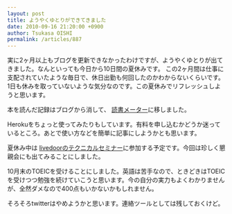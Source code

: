 ```yaml
---
layout: post
title: ようやくゆとりができてきました
date: 2010-09-16 21:20:00 +0900
author: Tsukasa OISHI
permalink: /articles/887
---
```


実に2ヶ月以上もブログを更新できなかったわけですが、ようやくゆとりが出てきました。なんといっても今日から10日間の夏休みです。
この2ヶ月間は仕事に支配されていたような毎日で、休日出勤も何回したのかわからないくらいです。1日も休みを取っていないような気分なのです。この夏休みでリフレッシュしようと思います。

本を読んだ記録はブログから消して、 [読書メーター](http://book.akahoshitakuya.com/u/36272)に移しました。

Herokuをちょっと使ってみたりもしています。有料を申し込むかどうか迷っているところ。あとで使い方などを簡単に記事にしようかとも思います。

夏休み中は [livedoorのテクニカルセミナー](http://blog.livedoor.jp/techblog/archives/65310504.html)に参加する予定です。今回は珍しく懇親会にも出てみることにしました。

10月末のTOEICを受けることにしました。英語は苦手なので、ときどきはTOEICを受けつつ勉強を続けていこうと思います。今の自分の実力もよくわかりませんが、全然ダメなので400点もいかないかもしれません。

そろそろtwitterはやめようかと思います。連絡ツールとしては残しておくけど。

